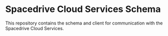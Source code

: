 # Spacedrive Cloud Services Schema

This repository contains the schema and client for communication with the Spacedrive Cloud Services.